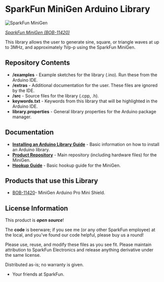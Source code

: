 SparkFun MiniGen Arduino Library
========================================

![SparkFun MiniGen](https://cdn.sparkfun.com//assets/parts/7/2/2/3/11420-01.jpg)

[*SparkFun MiniGen (BOB-11420)*](https://www.sparkfun.com/products/11420)

This library allows the user to generate sine, square, or triangle waves at up to 3MHz, and approximately 1Vp-p using the SparkFun MiniGen.

Repository Contents
-------------------

* **/examples** - Example sketches for the library (.ino). Run these from the Arduino IDE. 
* **/extras** - Additional documentation for the user. These files are ignored by the IDE. 
* **/src** - Source files for the library (.cpp, .h).
* **keywords.txt** - Keywords from this library that will be highlighted in the Arduino IDE. 
* **library.properties** - General library properties for the Arduino package manager. 

Documentation
--------------

* **[Installing an Arduino Library Guide](https://learn.sparkfun.com/tutorials/installing-an-arduino-library)** - Basic information on how to install an Arduino library.
* **[Product Repository](https://github.com/sparkfun/MiniGen)** - Main repository (including hardware files) for the MiniGen.
* **[Hookup Guide](https://learn.sparkfun.com/tutorials/minigen-hookup-guide)** - Basic hookup guide for the MiniGen.

Products that use this Library 
---------------------------------

* [BOB-11420](https://www.sparkfun.com/products/11420)- MiniGen Arduino Pro Mini Shield. 

License Information
-------------------

This product is _**open source**_! 

The **code** is beerware; if you see me (or any other SparkFun employee) at the local, and you've found our code helpful, please buy us a round!

Please use, reuse, and modify these files as you see fit. Please maintain attribution to SparkFun Electronics and release anything derivative under the same license.

Distributed as-is; no warranty is given.

- Your friends at SparkFun.

